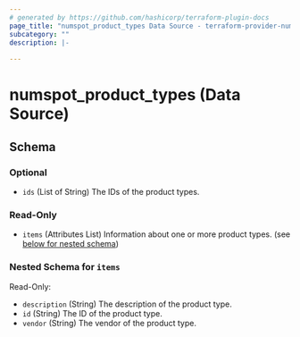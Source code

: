 ```yaml
---
# generated by https://github.com/hashicorp/terraform-plugin-docs
page_title: "numspot_product_types Data Source - terraform-provider-numspot"
subcategory: ""
description: |-
  
---
```


# numspot_product_types (Data Source)





<!-- schema generated by tfplugindocs -->
## Schema

### Optional

- `ids` (List of String) The IDs of the product types.

### Read-Only

- `items` (Attributes List) Information about one or more product types. (see [below for nested schema](#nestedatt--items))

<a id="nestedatt--items"></a>
### Nested Schema for `items`

Read-Only:

- `description` (String) The description of the product type.
- `id` (String) The ID of the product type.
- `vendor` (String) The vendor of the product type.
